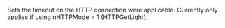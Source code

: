 ﻿Sets the timeout on the HTTP connection were applicable. Currently only applies if using nHTTPMode = 1 (HTTPGetLight).